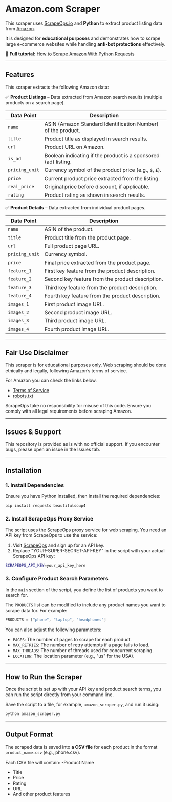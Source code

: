 # Amazon.com Scraper  

This scraper uses [ScrapeOps.io](https://scrapeops.io/) and **Python** to extract product listing data from [Amazon](amazon.com).  

It is designed for **educational purposes** and demonstrates how to scrape large e-commerce websites while handling **anti-bot protections** effectively.  

📖 **Full tutorial:** [How to Scrape Amazon With Python Requests](https://scrapeops.io/python-web-scraping-playbook/python-scrape-amazon/)

---

## Features  

This scraper extracts the following Amazon data:  

✅ **Product Listings** – Data extracted from Amazon search results (multiple products on a search page).


| Data Point       | Description |
|-----------------|-------------|
| `name` | ASIN (Amazon Standard Identification Number) of the product. |
| `title` | Product title as displayed in search results. |
| `url` | Product URL on Amazon. |
| `is_ad` | Boolean indicating if the product is a sponsored (ad) listing. |
| `pricing_unit` | Currency symbol of the product price (e.g., `$`, `£`). |
| `price` | Current product price extracted from the listing. |
| `real_price` | Original price before discount, if applicable. |
| `rating` | Product rating as shown in search results. |

✅ **Product Details** – Data extracted from individual product pages.

| Data Point       | Description |
|-----------------|-------------|
| `name` | ASIN of the product. |
| `title` | Product title from the product page. |
| `url` | Full product page URL. |
| `pricing_unit` | Currency symbol. |
| `price` | Final price extracted from the product page. |
| `feature_1` | First key feature from the product description. |
| `feature_2` | Second key feature from the product description. |
| `feature_3` | Third key feature from the product description. |
| `feature_4` | Fourth key feature from the product description. |
| `images_1` | First product image URL. |
| `images_2` | Second product image URL. |
| `images_3` | Third product image URL. |
| `images_4` | Fourth product image URL. |


---

## Fair Use Disclaimer
This scraper is for educational purposes only. Web scraping should be done ethically and legally, following Amazon’s terms of service.

For Amazon you can check the links below.
- [Terms of Service](https://www.amazon.com/gp/help/customer/display.html?nodeId=202140280)
- [robots.txt](https://www.amazon.com/robots.txt)

ScrapeOps take no responsibility for misuse of this code. Ensure you comply with all legal requirements before scraping Amazon.

---

## Issues & Support
This repository is provided as is with no official support. If you encounter bugs, please open an issue in the Issues tab.

---

## Installation  

### 1. Install Dependencies  
Ensure you have Python installed, then install the required dependencies:  

```bash
pip install requests beautifulsoup4
```

### 2. Install ScrapeOps Proxy Service 
The script uses the ScrapeOps proxy service for web scraping. You need an API key from ScrapeOps to use the service:

1. Visit [ScrapeOps](https://scrapeops.io/) and sign up for an API key.
2. Replace "YOUR-SUPER-SECRET-API-KEY" in the script with your actual ScrapeOps API key:


```bash
SCRAPEOPS_API_KEY=your_api_key_here
```

### 3. Configure Product Search Parameters
In the `main` section of the script, you define the list of products you want to search for. 

The `PRODUCTS` list can be modified to include any product names you want to scrape data for. For example:

```python
PRODUCTS = ["phone", "laptop", "headphones"]
```

You can also adjust the following parameters:

- `PAGES`: The number of pages to scrape for each product.
- `MAX_RETRIES`: The number of retry attempts if a page fails to load.
- `MAX_THREADS`: The number of threads used for concurrent scraping.
- `LOCATION`: The location parameter (e.g., "us" for the USA).


---

## How to Run the Scraper
Once the script is set up with your API key and product search terms, you can run the script directly from your command line.

Save the script to a file, for example, `amazon_scraper.py`, and run it using:


```bash
python amazon_scraper.py
```

---

## Output Format
The scraped data is saved into **a CSV file** for each product in the format `product_name.csv` (e.g., phone.csv).

Each CSV file will contain:
 -Product Name
- Title
- Price
- Rating
- URL
- And other product features
